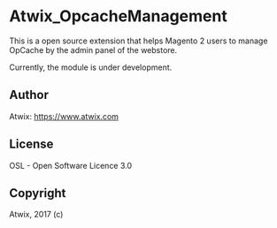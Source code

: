 # Atwix_OpcacheManagement

This is a open source extension that helps Magento 2 users to manage OpCache by the admin panel of the webstore.

Currently, the module is under development.

## Author

Atwix: https://www.atwix.com

## License

OSL - Open Software Licence 3.0

## Copyright

Atwix, 2017 (c)
